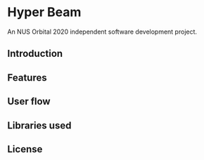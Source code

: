 # Hyper Beam

An NUS Orbital 2020 independent software development  project.

## Introduction

## Features

## User flow

## Libraries used

## License



